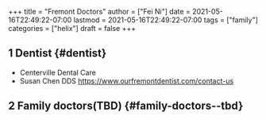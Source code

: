 +++
title = "Fremont Doctors"
author = ["Fei Ni"]
date = 2021-05-16T22:49:22-07:00
lastmod = 2021-05-16T22:49:22-07:00
tags = ["family"]
categories = ["helix"]
draft = false
+++

## <span class="section-num">1</span> Dentist {#dentist}

-   Centerville Dental Care
-   Susan Chen DDS <https://www.ourfremontdentist.com/contact-us>


## <span class="section-num">2</span> Family doctors(TBD) {#family-doctors--tbd}
